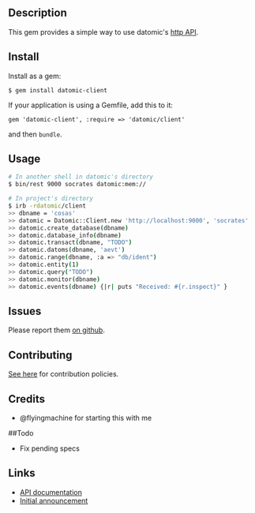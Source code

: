 ## Description

This gem provides a simple way to use datomic's [http API](http://docs.datomic.com/rest.html).

## Install

Install as a gem:

    $ gem install datomic-client

If your application is using a Gemfile, add this to it:

    gem 'datomic-client', :require => 'datomic/client'

and then `bundle`.

## Usage

```sh
# In another shell in datomic's directory
$ bin/rest 9000 socrates datomic:mem://

# In project's directory
$ irb -rdatomic/client
>> dbname = 'cosas'
>> datomic = Datomic::Client.new 'http://localhost:9000', 'socrates'
>> datomic.create_database(dbname)
>> datomic.database_info(dbname)
>> datomic.transact(dbname, "TODO")
>> datomic.datoms(dbname, 'aevt')
>> datomic.range(dbname, :a => "db/ident")
>> datomic.entity(1)
>> datomic.query("TODO")
>> datomic.monitor(dbname)
>> datomic.events(dbname) {|r| puts "Received: #{r.inspect}" }
```

## Issues
Please report them [on github](http://github.com/cldwalker/datomic-client/issues).

## Contributing
[See here](http://tagaholic.me/contributing.html) for contribution policies.

## Credits

* @flyingmachine for starting this with me

##Todo

* Fix pending specs

## Links

* [API documentation](http://docs.datomic.com/rest.html)
* [Initial announcement](http://blog.datomic.com/2012/09/rest-api.html)
